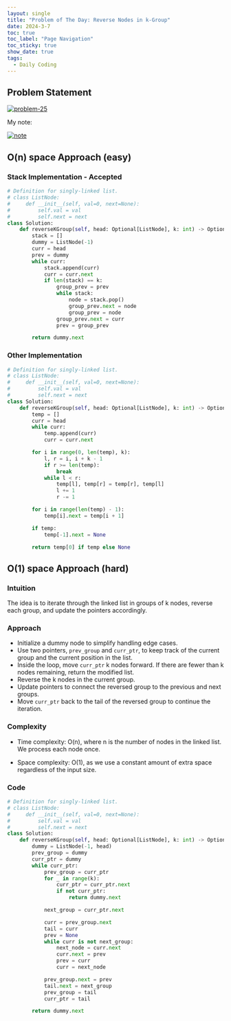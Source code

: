 ```yaml
---
layout: single
title: "Problem of The Day: Reverse Nodes in k-Group"
date: 2024-3-7
toc: true
toc_label: "Page Navigation"
toc_sticky: true
show_date: true
tags:
  - Daily Coding
---
```


## Problem Statement

[![problem-25](/assets/images/2024-03-07_13-30-22-problem-25.png)](/assets/images/2024-03-07_13-30-22-problem-25.png)

My note:

[![note](/assets/images/2024-03-07_13-32-01-problem-25-note.png)](/assets/images/2024-03-07_13-32-01-problem-25-note.png)

## O(n) space Approach (easy)

### Stack Implementation - Accepted

```python
# Definition for singly-linked list.
# class ListNode:
#     def __init__(self, val=0, next=None):
#         self.val = val
#         self.next = next
class Solution:
    def reverseKGroup(self, head: Optional[ListNode], k: int) -> Optional[ListNode]:
        stack = []
        dummy = ListNode(-1)
        curr = head
        prev = dummy
        while curr:
            stack.append(curr)
            curr = curr.next
            if len(stack) == k:
                group_prev = prev
                while stack:
                    node = stack.pop()
                    group_prev.next = node
                    group_prev = node
                group_prev.next = curr
                prev = group_prev

        return dummy.next
```

### Other Implementation

```python
# Definition for singly-linked list.
# class ListNode:
#     def __init__(self, val=0, next=None):
#         self.val = val
#         self.next = next
class Solution:
    def reverseKGroup(self, head: Optional[ListNode], k: int) -> Optional[ListNode]:
        temp = []
        curr = head
        while curr:
            temp.append(curr)
            curr = curr.next

        for i in range(0, len(temp), k):
            l, r = i, i + k - 1
            if r >= len(temp):
                break
            while l < r:
                temp[l], temp[r] = temp[r], temp[l]
                l += 1
                r -= 1

        for i in range(len(temp) - 1):
            temp[i].next = temp[i + 1]

        if temp:
            temp[-1].next = None

        return temp[0] if temp else None
```

## O(1) space Approach (hard)

### Intuition

The idea is to iterate through the linked list in groups of k nodes, reverse each group, and update the pointers accordingly.

### Approach

- Initialize a dummy node to simplify handling edge cases.
- Use two pointers, `prev_group` and `curr_ptr`, to keep track of the current group and the current position in the list.
- Inside the loop, move `curr_ptr` k nodes forward. If there are fewer than k nodes remaining, return the modified list.
- Reverse the k nodes in the current group.
- Update pointers to connect the reversed group to the previous and next groups.
- Move `curr_ptr` back to the tail of the reversed group to continue the iteration.

### Complexity

- Time complexity:
  O(n), where n is the number of nodes in the linked list. We process each node once.

- Space complexity:
  O(1), as we use a constant amount of extra space regardless of the input size.

### Code

```python
# Definition for singly-linked list.
# class ListNode:
#     def __init__(self, val=0, next=None):
#         self.val = val
#         self.next = next
class Solution:
    def reverseKGroup(self, head: Optional[ListNode], k: int) -> Optional[ListNode]:
        dummy = ListNode(-1, head)
        prev_group = dummy
        curr_ptr = dummy
        while curr_ptr:
            prev_group = curr_ptr
            for _ in range(k):
                curr_ptr = curr_ptr.next
                if not curr_ptr:
                    return dummy.next

            next_group = curr_ptr.next

            curr = prev_group.next
            tail = curr
            prev = None
            while curr is not next_group:
                next_node = curr.next
                curr.next = prev
                prev = curr
                curr = next_node

            prev_group.next = prev
            tail.next = next_group
            prev_group = tail
            curr_ptr = tail

        return dummy.next


```
